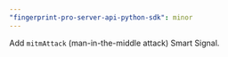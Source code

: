 ```yaml
---
"fingerprint-pro-server-api-python-sdk": minor
---
```


Add `mitmAttack` (man-in-the-middle attack) Smart Signal.
